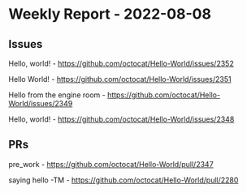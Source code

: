 # Weekly Report - 2022-08-08

## Issues

Hello, world! - https://github.com/octocat/Hello-World/issues/2352

Hello World! - https://github.com/octocat/Hello-World/issues/2351

Hello from the engine room - https://github.com/octocat/Hello-World/issues/2349

Hello, world! - https://github.com/octocat/Hello-World/issues/2348



## PRs

pre_work - https://github.com/octocat/Hello-World/pull/2347

saying hello -TM - https://github.com/octocat/Hello-World/pull/2280



